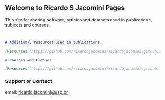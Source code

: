 ## Welcome to Ricardo S Jacomini Pages

This site for sharing software, articles and datasets used in publications, subjects and courses.


```markdown


# Additional resources used in publications

[Resources](https://github.com/ricardojacomini/ricardojacomini.github.io/publications.md)

# Courses and Classes

[Resources](https://github.com/ricardojacomini/ricardojacomini.github.io/classes.md)
```





### Support or Contact

email: ricardo.jacomini@usp.br
